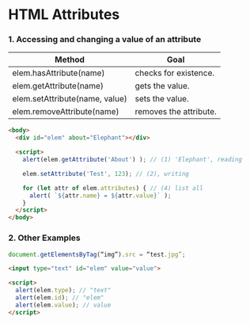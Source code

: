 

# HTML Attributes

### 1.  Accessing and changing a value of an attribute

Method  | Goal
------------ | -------------
elem.hasAttribute(name) | checks for existence.
elem.getAttribute(name) | gets the value.
elem.setAttribute(name, value) | sets the value.
elem.removeAttribute(name) |  removes the attribute.

```html run
<body>
  <div id="elem" about="Elephant"></div>

  <script>
    alert(elem.getAttribute('About') ); // (1) 'Elephant', reading

    elem.setAttribute('Test', 123); // (2), writing

    for (let attr of elem.attributes) { // (4) list all
      alert( `${attr.name} = ${attr.value}` );
    }
  </script>
</body>
```

### 2. Other Examples

```javascript
document.getElementsByTag(“img”).src = “test.jpg”;
```

```html run
<input type="text" id="elem" value="value">

<script>
  alert(elem.type); // "text"
  alert(elem.id); // "elem"
  alert(elem.value); // value
</script>
```
